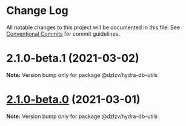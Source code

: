 # Change Log

All notable changes to this project will be documented in this file.
See [Conventional Commits](https://conventionalcommits.org) for commit guidelines.

# 2.1.0-beta.1 (2021-03-02)

**Note:** Version bump only for package @dzlzv/hydra-db-utils





# [2.1.0-beta.0](https://github.com/dzhelezov/hydra/compare/v0.1.2...v2.1.0-beta.0) (2021-03-01)

**Note:** Version bump only for package @dzlzv/hydra-db-utils
